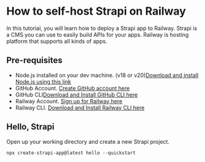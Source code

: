 # How to self-host Strapi on Railway

In this tutorial, you will learn how to deploy a Strapi app to Railway. Strapi is a CMS you can use to easily build APIs for your apps. Railway is hosting platform that supports all kinds of apps.

## Pre-requisites

- Node.js installed on your dev machine. (v18 or v20)[Download and install Node.js using this link](https://nodejs.org/en/download)
- GitHub Account. [Create GitHub account here](https://github.com/join)
- GitHub CLI[Download and Install GitHub CLI here](https://cli.github.com)
- Railway Account. [Sign up for Railway here](https://railway.com/login)
- Railway CLI. [Download and Install Railway CLI here](https://github.com/railwayapp/cli)

## Hello, Strapi

Open up your working directory and create a new Strapi project.

```shell
npx create-strapi-app@latest hello --quickstart
```